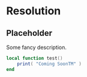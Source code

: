 # Resolution

## Placeholder

Some fancy description.

```lua
local function test()
    print( "Coming SoonTM" )
end
```

